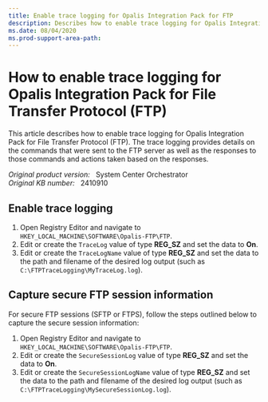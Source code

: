 ```yaml
---
title: Enable trace logging for Opalis Integration Pack for FTP
description: Describes how to enable trace logging for Opalis Integration Pack for File Transfer Protocol.
ms.date: 08/04/2020
ms.prod-support-area-path:
---
```

# How to enable trace logging for Opalis Integration Pack for File Transfer Protocol (FTP)

This article describes how to enable trace logging for Opalis Integration Pack for File Transfer Protocol (FTP). The trace logging provides details on the commands that were sent to the FTP server as well as the responses to those commands and actions taken based on the responses.

_Original product version:_ &nbsp; System Center Orchestrator  
_Original KB number:_ &nbsp; 2410910

## Enable trace logging

1. Open Registry Editor and navigate to `HKEY_LOCAL_MACHINE\SOFTWARE\Opalis-FTP\FTP`.
2. Edit or create the `TraceLog` value of type **REG_SZ** and set the data to **On**.
3. Edit or create the `TraceLogName` value of type **REG_SZ** and set the data to the path and filename of the desired log output (such as `C:\FTPTraceLogging\MyTraceLog.log`).

## Capture secure FTP session information

For secure FTP sessions (SFTP or FTPS), follow the steps outlined below to capture the secure session information:

1. Open Registry Editor and navigate to `HKEY_LOCAL_MACHINE\SOFTWARE\Opalis-FTP\FTP`.
2. Edit or create the `SecureSessionLog` value of type **REG_SZ** and set the data to **On**.
3. Edit or create the `SecureSessionLogName` value of type **REG_SZ** and set the data to the path and filename of the desired log output (such as `C:\FTPTraceLogging\MySecureSessionLog.log`).
